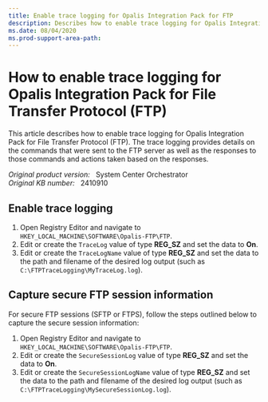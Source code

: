 ```yaml
---
title: Enable trace logging for Opalis Integration Pack for FTP
description: Describes how to enable trace logging for Opalis Integration Pack for File Transfer Protocol.
ms.date: 08/04/2020
ms.prod-support-area-path:
---
```

# How to enable trace logging for Opalis Integration Pack for File Transfer Protocol (FTP)

This article describes how to enable trace logging for Opalis Integration Pack for File Transfer Protocol (FTP). The trace logging provides details on the commands that were sent to the FTP server as well as the responses to those commands and actions taken based on the responses.

_Original product version:_ &nbsp; System Center Orchestrator  
_Original KB number:_ &nbsp; 2410910

## Enable trace logging

1. Open Registry Editor and navigate to `HKEY_LOCAL_MACHINE\SOFTWARE\Opalis-FTP\FTP`.
2. Edit or create the `TraceLog` value of type **REG_SZ** and set the data to **On**.
3. Edit or create the `TraceLogName` value of type **REG_SZ** and set the data to the path and filename of the desired log output (such as `C:\FTPTraceLogging\MyTraceLog.log`).

## Capture secure FTP session information

For secure FTP sessions (SFTP or FTPS), follow the steps outlined below to capture the secure session information:

1. Open Registry Editor and navigate to `HKEY_LOCAL_MACHINE\SOFTWARE\Opalis-FTP\FTP`.
2. Edit or create the `SecureSessionLog` value of type **REG_SZ** and set the data to **On**.
3. Edit or create the `SecureSessionLogName` value of type **REG_SZ** and set the data to the path and filename of the desired log output (such as `C:\FTPTraceLogging\MySecureSessionLog.log`).
